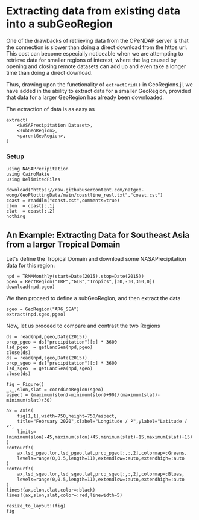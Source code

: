 # Extracting data from existing data into a subGeoRegion

One of the drawbacks of retrieving data from the OPeNDAP server is that the connection is slower than doing a direct download from the https url.  This cost can become especially noticeable when we are attempting to retrieve data for smaller regions of interest, where the lag caused by opening and closing remote datasets can add up and even take a longer time than doing a direct download.

Thus, drawing upon the functionality of `extractGrid()` in GeoRegions.jl, we have added in the ability to extract data for a smaller GeoRegion, provided that data for a larger GeoRegion has already been downloaded.

The extraction of data is as easy as

```
extract(
    <NASAPrecipitation Dataset>,
	<subGeoRegion>,
	<parentGeoRegion>,
)
```

### Setup
```@example download
using NASAPrecipitation
using CairoMakie
using DelimitedFiles

download("https://raw.githubusercontent.com/natgeo-wong/GeoPlottingData/main/coastline_resl.txt","coast.cst")
coast = readdlm("coast.cst",comments=true)
clon  = coast[:,1]
clat  = coast[:,2]
nothing
```

## An Example: Extracting Data for Southeast Asia from a larger Tropical Domain

Let's define the Tropical Domain and download some NASAPrecipitation data for this region:

```@example download
npd = TRMMMonthly(start=Date(2015),stop=Date(2015))
pgeo = RectRegion("TRP","GLB","Tropics",[30,-30,360,0])
download(npd,pgeo)
```

We then proceed to define a subGeoRegion, and then extract the data
```@example download
sgeo = GeoRegion("AR6_SEA")
extract(npd,sgeo,pgeo)
```

Now, let us proceed to compare and contrast the two Regions

```@example download
ds = read(npd,pgeo,Date(2015))
prcp_pgeo = ds["precipitation"][:] * 3600
lsd_pgeo  = getLandSea(npd,pgeo)
close(ds)
ds = read(npd,sgeo,Date(2015))
prcp_sgeo = ds["precipitation"][:] * 3600
lsd_sgeo  = getLandSea(npd,sgeo)
close(ds)

fig = Figure()
_,_,slon,slat = coordGeoRegion(sgeo)
aspect = (maximum(slon)-minimum(slon)+90)/(maximum(slat)-minimum(slat)+30)

ax = Axis(
    fig[1,1],width=750,height=750/aspect,
    title="February 2020",xlabel="Longitude / º",ylabel="Latitude / º",
    limits=(minimum(slon)-45,maximum(slon)+45,minimum(slat)-15,maximum(slat)+15)
)
contourf!(
    ax,lsd_pgeo.lon,lsd_pgeo.lat,prcp_pgeo[:,:,2],colormap=:Greens,
    levels=range(0,0.5,length=11),extendlow=:auto,extendhigh=:auto
)
contourf!(
    ax,lsd_sgeo.lon,lsd_sgeo.lat,prcp_sgeo[:,:,2],colormap=:Blues,
    levels=range(0,0.5,length=11),extendlow=:auto,extendhigh=:auto
)
lines!(ax,clon,clat,color=:black)
lines!(ax,slon,slat,color=:red,linewidth=5)

resize_to_layout!(fig)
fig
```
